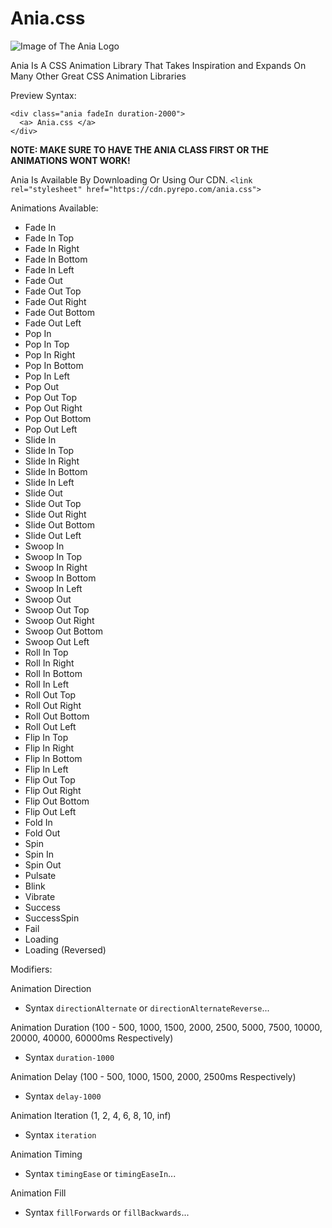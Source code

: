 # Ania.css
![Image of The Ania Logo](https://cdn.pyrepo.com/ania.png)

Ania Is A CSS Animation Library That Takes Inspiration and Expands On Many Other Great CSS Animation Libraries

Preview Syntax:
```
<div class="ania fadeIn duration-2000">
  <a> Ania.css </a>
</div>
```
 **NOTE: MAKE SURE TO HAVE THE ANIA CLASS FIRST OR THE ANIMATIONS WONT WORK!**
 
Ania Is Available By Downloading Or Using Our CDN.
`<link rel="stylesheet" href="https://cdn.pyrepo.com/ania.css">`

Animations Available:
  - Fade In
  - Fade In Top
  - Fade In Right
  - Fade In Bottom
  - Fade In Left
  - Fade Out
  - Fade Out Top
  - Fade Out Right
  - Fade Out Bottom
  - Fade Out Left
  - Pop In
  - Pop In Top
  - Pop In Right
  - Pop In Bottom
  - Pop In Left
  - Pop Out
  - Pop Out Top
  - Pop Out Right
  - Pop Out Bottom
  - Pop Out Left
  - Slide In
  - Slide In Top
  - Slide In Right
  - Slide In Bottom
  - Slide In Left
  - Slide Out
  - Slide Out Top
  - Slide Out Right
  - Slide Out Bottom
  - Slide Out Left
  - Swoop In
  - Swoop In Top
  - Swoop In Right
  - Swoop In Bottom
  - Swoop In Left
  - Swoop Out
  - Swoop Out Top
  - Swoop Out Right
  - Swoop Out Bottom
  - Swoop Out Left
  - Roll In Top
  - Roll In Right
  - Roll In Bottom
  - Roll In Left
  - Roll Out Top
  - Roll Out Right
  - Roll Out Bottom
  - Roll Out Left
  - Flip In Top
  - Flip In Right
  - Flip In Bottom
  - Flip In Left
  - Flip Out Top
  - Flip Out Right
  - Flip Out Bottom
  - Flip Out Left
  - Fold In
  - Fold Out
  - Spin
  - Spin In
  - Spin Out
  - Pulsate
  - Blink
  - Vibrate
  - Success
  - SuccessSpin
  - Fail
  - Loading
  - Loading (Reversed)
  
Modifiers:

Animation Direction
- Syntax `directionAlternate` or `directionAlternateReverse`...
 
Animation Duration  (100 - 500, 1000, 1500, 2000, 2500, 5000, 7500, 10000, 20000, 40000, 60000ms Respectively)
- Syntax `duration-1000`
 
Animation Delay (100 - 500, 1000, 1500, 2000, 2500ms Respectively)
- Syntax `delay-1000`
 
Animation Iteration (1, 2, 4, 6, 8, 10, inf)
- Syntax `iteration`
 
Animation Timing
- Syntax `timingEase` or `timingEaseIn`...
 
Animation Fill
- Syntax `fillForwards` or `fillBackwards`...


